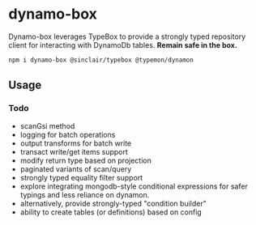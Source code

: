# dynamo-box

Dynamo-box leverages TypeBox to provide a strongly typed repository client for interacting with DynamoDb tables. **Remain safe in the box.**

```sh
npm i dynamo-box @sinclair/typebox @typemon/dynamon
```

## Usage

### Todo

-   scanGsi method
-   logging for batch operations
-   output transforms for batch write
-   transact write/get items support
-   modify return type based on projection
-   paginated variants of scan/query
-   strongly typed equality filter support
-   explore integrating mongodb-style conditional expressions
    for safer typings and less reliance on dynamon.
-   alternatively, provide strongly-typed "condition builder"
-   ability to create tables (or definitions) based on config
